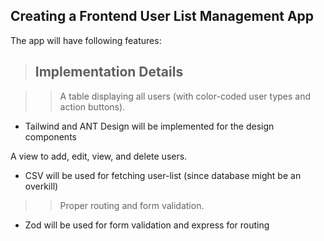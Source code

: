 ## Creating a Frontend User List Management App
The app will have following features: 
> ## Implementation Details <br/>

>> A table displaying all users (with color-coded user types and action buttons).
- Tailwind and ANT Design will be implemented for the design components


A view to add, edit, view, and delete users.
- CSV will be used for fetching user-list (since database might be an overkill) 

>> Proper routing and form validation.
- Zod will be used for form validation and express for routing

